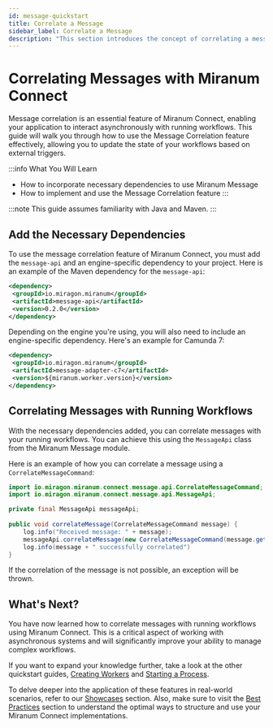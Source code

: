 ```yaml
---
id: message-quickstart
title: Correlate a Message
sidebar_label: Correlate a Message
description: "This section introduces the concept of correlating a message using the Miranum Connect API."
---
```


# Correlating Messages with Miranum Connect

Message correlation is an essential feature of Miranum Connect, enabling your application to interact asynchronously with running workflows. This guide will walk you through how to use the Message Correlation feature effectively, allowing you to update the state of your workflows based on external triggers.

:::info What You Will Learn
- How to incorporate necessary dependencies to use Miranum Message
- How to implement and use the Message Correlation feature
:::

:::note
This guide assumes familiarity with Java and Maven.
:::

## Add the Necessary Dependencies

To use the message correlation feature of Miranum Connect, you must add the `message-api` and an engine-specific dependency to your project. Here is an example of the Maven dependency for the `message-api`:

```xml
<dependency>
 <groupId>io.miragon.miranum</groupId>
 <artifactId>message-api</artifactId>
 <version>0.2.0</version>
</dependency>
```

Depending on the engine you're using, you will also need to include an engine-specific dependency. Here's an example for Camunda 7:

```xml
<dependency>
 <groupId>io.miragon.miranum</groupId>
 <artifactId>message-adapter-c7</artifactId>
 <version>${miranum.worker.version}</version>
</dependency>
```

## Correlating Messages with Running Workflows

With the necessary dependencies added, you can correlate messages with your running workflows. You can achieve this using the `MessageApi` class from the Miranum Message module.

Here is an example of how you can correlate a message using a `CorrelateMessageCommand`:

```java
import io.miragon.miranum.connect.message.api.CorrelateMessageCommand;
import io.miragon.miranum.connect.message.api.MessageApi;

private final MessageApi messageApi;
    
public void correlateMessage(CorrelateMessageCommand message) {
    log.info("Received message: " + message);
    messageApi.correlateMessage(new CorrelateMessageCommand(message.getName(), message.getKey(), Map.of(message.getVariables())));
    log.info(message + " successfully correlated")
}
```

If the correlation of the message is not possible, an exception will be thrown.

## What's Next?

You have now learned how to correlate messages with running workflows using Miranum Connect. 
This is a critical aspect of working with asynchronous systems and will significantly improve your ability to manage complex workflows.

If you want to expand your knowledge further, take a look at the other quickstart guides, 
[Creating Workers](./worker-quickstart) and [Starting a Process](./process-start-quickstart).

To delve deeper into the application of these features in real-world scenarios, refer to our
[Showcases](../../showcases/showcases-overview) section. Also, make sure to visit the
[Best Practices](../../best-practices/best-practices-overview) section to understand the optimal ways to structure
and use your Miranum Connect implementations.
